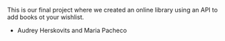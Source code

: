 This is our final project where we created an online library using an API to add books ot your wishlist.
- Audrey Herskovits and Maria Pacheco
